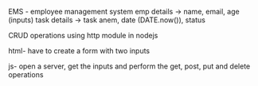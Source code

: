 EMS - employee management system
emp details -> name, email, age (inputs)
task details -> task anem, date (DATE.now()), status


CRUD operations using http module in nodejs

html-  have to create a form with two inputs

js- open a server, get the inputs and perform the get, post, put and delete operations

